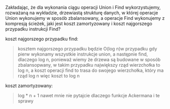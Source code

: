 Zakładając, że dla wykonania ciągu operacji Union i Find wykorzystujemy, rozważaną na wykładzie, drzewiastą strukturę danych, w której operacje Union wykonujemy w sposób zbalansowany, a operacje Find wykonujemy z kompresją ścieżek, jaki jest koszt zamortyzowany i koszt najgorszego przypadku instrukcji Find?

koszt najgorszego przypadku find:
> kosztem najgorszego przypadku będzie O(log n)w przypadku gdy pierw wykonamy wszystkie instrukcje union, a następnie find, dlaczego log n, ponieważ wiemy że drzewa są budowane w sposób zbalansopwany, w takim przypadku największy rząd wierzchołka to log n, a koszt operacji find to trasa do swojego wierzchołka, który ma rząd log n więc koszt to log n


koszt zamortyzowany:
> log * n + 1
> nawet mnie nie pytajcie dlaczego funkcje Ackermana i te sprawy
